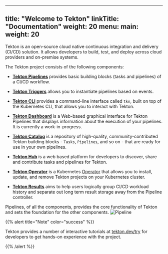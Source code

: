 
---
title: "Welcome to Tekton"
linkTitle: "Documentation"
weight: 20
menu:
  main:
    weight: 20
---

Tekton is an open-source cloud native continuous integration and delivery (CI/CD)
solution. It allows developers to build, test, and deploy across cloud
providers and on-premise systems.

The Tekton project consists of the following components:  

- **[Tekton Pipelines](https://github.com/tektoncd/pipeline/blob/main/docs/README.md)** provides basic building blocks (tasks and pipelines) of a CI/CD workflow.

- **[Tekton Triggers](https://github.com/tektoncd/triggers/blob/main/README.md)** allows you to instantiate pipelines based on events.

- **[Tekton CLI](https://github.com/tektoncd/cli/blob/main/README.md)** provides a command-line interface called `tkn`, built on top
  of the Kubernetes CLI, that allows you to interact with Tekton.

- **[Tekton Dashboard](https://github.com/tektoncd/dashboard/blob/main/README.md)** is a Web-based graphical interface for Tekton
  Pipelines that displays information about the execution of your pipelines. It is currently a work-in-progress.

- **[Tekton Catalog](https://github.com/tektoncd/catalog/blob/main/README.md)** is a repository of high-quality, community-contributed
  Tekton building blocks - `Tasks`, `Pipelines`, and so on - that are ready for use in your own pipelines.

- **[Tekton Hub](https://github.com/tektoncd/hub/blob/main/README.md)** is a web based platform for developers to discover, share and contribute tasks and pipelines for Tekton.

- **[Tekton Operator](https://github.com/tektoncd/operator/blob/main/README.md)** is a Kubernetes [Operator](https://operatorhub.io/what-is-an-operator)
  that allows you to install, update, and remove Tekton projects on your Kubernetes cluster.

- **[Tekton Results](https://github.com/tektoncd/results/blob/main/docs/README.md)** aims to help users logically group CI/CD workload history and separate out long term result storage away from the Pipeline controller.

Pipelines, of all the components, provides the core functionality of Tekton and sets the foundation for the other components.
![Pipeline](/docs/concepts/concept-tasks-pipelines.png)

{{% alert title="Note" color="success" %}}

Tekton provides a number of interactive tutorials at [tekton.dev/try](/try)
for developers to get hands-on experience with the project.

{{% /alert %}}
